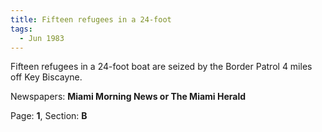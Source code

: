 ```yaml
---  
title: Fifteen refugees in a 24-foot  
tags:  
  - Jun 1983  
---  
```

  
Fifteen refugees in a 24-foot boat are seized by the Border Patrol 4 miles off Key Biscayne.  
  
Newspapers: **Miami Morning News or The Miami Herald**  
  
Page: **1**, Section: **B** 
